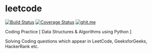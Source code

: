 # leetcode

[![Build Status](https://travis-ci.org/anilpai/leetcode.svg?branch=master)](https://travis-ci.org/anilpai/leetcode)
[![Coverage Status](https://coveralls.io/repos/github/anilpai/leetcode/badge.svg?branch=master)](https://coveralls.io/github/anilpai/leetcode?branch=master)
[![ghit.me](https://ghit.me/badge.svg?repo=anilpai/leetcode)](https://ghit.me/repo/anilpai/leetcode)

Coding Practice [ Data Structures & Algorithms using Python ]

Solving Coding questions which appear in LeetCode, GeeksforGeeks, HackerRank etc.
